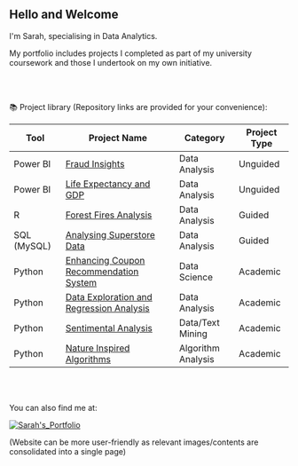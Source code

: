 ## Hello and Welcome

I'm Sarah, specialising in Data Analytics. 

My portfolio includes projects I completed as part of my university coursework and those I undertook on my own initiative. 

<br><br>

📚 Project library (Repository links are provided for your convenience):

| Tool           | Project Name                                                                                                     | Category        | Project Type | 
|----------------|------------------------------------------------------------------------------------------------------------------|-----------------|--------------|
| Power BI       | [Fraud Insights](https://github.com/sarhp/PowerBI__FraudAnalysis)                                                | Data Analysis   | Unguided   | 
| Power BI       | [Life Expectancy and GDP](https://github.com/sarhp/PowerBI__LifeExpectancyAndGDP)                                | Data Analysis   | Unguided   | 
| R              | [Forest Fires Analysis](https://github.com/sarhp/R__ForestFiresAnalysis)                                         | Data Analysis    | Guided   | 
| SQL (MySQL)    | [Analysing Superstore Data](https://github.com/sarhp/SQL__AnalysingSuperstoreData)                                | Data Analysis   | Guided   | 
| Python         | [Enhancing Coupon Recommendation System](https://github.com/sarhp/Python__EnhancingCouponRecommendationSystem)   | Data Science     | Academic      | 
| Python         | [Data Exploration and Regression Analysis]()                                                                     | Data Analysis     | Academic      | 
| Python         | [Sentimental Analysis](https://github.com/sarhp/Python__TextMiningProject)                                       | Data/Text Mining      | Academic      |
| Python         | [Nature Inspired Algorithms](https://github.com/sarhp/Python__NatureInspiredAlgorithms)                          | Algorithm Analysis | Academic    | 

<br>
<br>


You can also find me at: 

[![Sarah's_Portfolio](https://img.shields.io/badge/Sarah's_Portfolio-yellow?style=flat&logo=wordpress&link=https%3A%2F%2Fsarhp.wordpress.com)](https://sarhp.wordpress.com)

(Website can be more user-friendly as relevant images/contents are consolidated into a single page)



